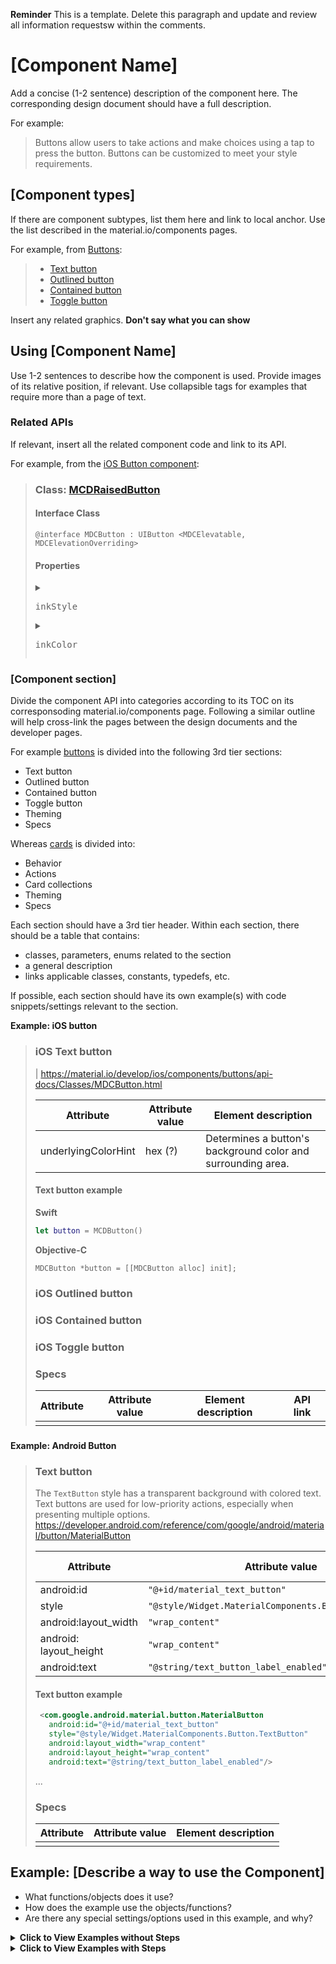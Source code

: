 <!--docs:
title: ""
layout: detail
section: components
excerpt: "This is the template for the developer articles for material.io."
iconId: 
path: /
api_doc_root: 
-->

<!-- this is a draft of a an article template for the material.io developer site.
This template is based on the current design article template at 
https://spec.googleplex.com/m2-spec-guide/authoring-content/component-article-template.html
The API documentation formatting is roughly based on https://developers.google.com/android-publisher/api-ref/inappproducts
-->

**Reminder** This is a template. Delete this paragraph and update and review all information requestsw within the comments.

# \[Component Name\]

Add a concise (1-2 sentence) description of the component here. The corresponding design document should have a full description.

For example:

> Buttons allow users to take actions and make choices using a tap to press the button.
> Buttons can be customized to meet your style requirements.

## \[Component types\]
If there are component subtypes, list them here and link to local anchor. Use the list described in the material.io/components pages.

For example, from [Buttons](https://material.io/components/buttons/#usage):

> * [Text button](#ios-text-button)
> * [Outlined button](#ios-outlined-button)
> * [Contained button](#ios-contained-button)
> * [Toggle button](#ios-toggle-button)

Insert any related graphics. **Don't say what you can show**

<!-- Note that the iOS team has added a TOC to their repo, and it appears to be from https://github.com/jonschlinkert/markdown-toc -->
<!-- toc -->

## Using \[Component Name\]

Use 1-2 sentences to describe how the component is used. Provide images of its relative position, if relevant. Use collapsible tags for examples that require more than a page of text.

### Related APIs

If relevant, insert all the related component code and link to its API.

For example, from the [iOS Button component](https://material.io/components/ios/catalog/buttons/api-docs/Classes.html#/c:objc(cs)MDCRaisedButton):

> ### Class: [MCDRaisedButton](https://material.io/components/ios/catalog/buttons/api-docs/Classes.html#/c:objc(cs)MDCRaisedButton)
> 
> #### Interface Class
> ```obj-C
> @interface MDCButton : UIButton <MDCElevatable, MDCElevationOverriding>
> ```
>
> #### Properties
> <details>
   >   <summary><pre>inkStyle</pre></summary>
   > stuff
   > </details>
>   <details>
   > <summary><pre>inkColor</pre></summary>
   > stuff
>   </detalis>

### \[Component section\]
Divide the component API into categories according to its TOC on its corresponsoding material.io/components page. Following a similar outline will help cross-link the pages between the design documents and the developer pages.

For example [buttons](material.io/components/buttons/) is divided into the following 3rd tier sections:

* Text button
* Outlined button
* Contained button
* Toggle button
* Theming
* Specs

Whereas [cards](https://material.io/components/cards/) is divided into:

* Behavior
* Actions
* Card collections
* Theming
* Specs

Each section should have a 3rd tier header. Within each section, there should be a table that contains:
* classes, parameters, enums related to the section
* a general description
* links applicable classes, constants, typedefs, etc. 

If possible, each section should have its own example(s) with code snippets/settings relevant to the section.

**Example: iOS button**

> 
> ### iOS Text button
>| https://material.io/develop/ios/components/buttons/api-docs/Classes/MDCButton.html
>
> Attribute | Attribute value | Element description 
> ---|---|---
>  underlyingColorHint | hex (?) |Determines a button's background color and surrounding area. 
>
> #### Text button example
> **Swift**
> ```swift
> let button = MCDButton()
> ```
> **Objective-C**
> ```obj-c
> MDCButton *button = [[MDCButton alloc] init];
> ```
> ### iOS Outlined button
>
> ### iOS Contained button
>
> ### iOS Toggle button
>
> ### Specs
> Attribute | Attribute value | Element description | API link
> ---|---|---|---
> | | | 
> 
> ###


**Example: Android Button**

> ### Text button
>
> The `TextButton` style has a transparent background with colored text. Text buttons are used for low-priority actions, especially when presenting multiple options.
> https://developer.android.com/reference/com/google/android/material/button/MaterialButton
>
> Attribute | Attribute value | Element description
> ---|---|---
> android:id | `"@+id/material_text_button"` | 
> style | `"@style/Widget.MaterialComponents.Button.TextButton"` | 
> android:layout_width | `"wrap_content" ` |
> android: layout_height | `"wrap_content"` |
> android:text | `"@string/text_button_label_enabled"`| 
>
> #### Text button example
> ```xml
>  <com.google.android.material.button.MaterialButton
>    android:id="@+id/material_text_button"
>    style="@style/Widget.MaterialComponents.Button.TextButton"
>    android:layout_width="wrap_content"
>    android:layout_height="wrap_content"
>    android:text="@string/text_button_label_enabled"/>
>```
>
> ...
>
> ### Specs
> Attribute | Attribute value | Element description 
> ---|---|---
> | | | 

   
## Example: \[Describe a way to use the Component\]
* What functions/objects does it use?
* How does the example use the objects/functions?
* Are there any special settings/options used in this example, and why?

<details>
  <summary><b>Click to View Examples without Steps</b></summary>
  
  Describe the example and its components, including specific settings and instructions.
  
  > ### Example: Add a Filled and Elevated Button
  > The following code adds a filled and elevated button to your app. Your theme's `colorPrimary` is the default background color and your theme's `colorOnPrimary` is the default text color.
  >   ```xml
  >    <com.google.android.material.button.MaterialButton
  >      android:id="@+id/material_button"
  >      android:layout_width="wrap_content"
  >      android:layout_height="wrap_content"
  >      android:text="@string/button_label_enabled"/>
  >  ```
  >  ### Example: Add a Filled and Unlevated Button
  > The following code adds a filled and unelevated button. Your theme's `colorPrimary` is the default background color and your theme's `colorOnPrimary` is the default text color.
  >  ```xml
  >    <com.google.android.material.button.MaterialButton
  >      android:id="@+id/disabled_material_button"
  >      android:layout_width="wrap_content"
  >      android:layout_height="wrap_content"
  >      android:enabled="false"
  >      android:text="@string/button_label_disabled"/>
  >  ```
  
</details>
  
<details>
  <summary><b>Click to View Examples with Steps</b></summary>
  
  If the example entails multiple steps, use a numbered list for each step. Break out iny installation/importation steps into its own list.
 
 List the steps to use the compnent. Include any installation/importation instructions in a separate list.
> ### Install `MaterialButton`
> Follow the steps below to add the `MaterialButton` component in your iOS application:
>
> 1. Add the following to your `Podfile`:
>   ```bash
>   pod 'MaterialComponents/Buttons'
>   ```
> 1. Run the `install` command:
>   ```bash
>    pod install
>    ```
>  1. Import `MaterialButton` component
>    ```swift
>      import MaterialComponents.MaterialButtons
>    ```
> ### Add a Floating Action Button
> `DCFloatingButton` is a subclass of `MDCButton` that implements the Material Design floating action button style and behavior. Floating action buttons should be provided with a templated image for their normal state and then themed accordingly.
> ```swift
> // Note: you'll need to provide your own image - the following is just an example.
> let plusImage = UIImage(named: "plus").withRenderingMode(.alwaysTemplate)
> let button = MDCFloatingButton()
> button.setImage(plusImage, forState: .normal)
>```
</details>
